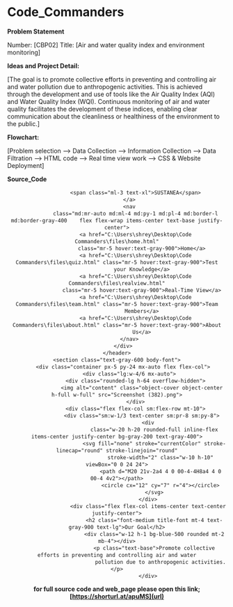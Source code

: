 # Code_Commanders

**Problem Statement**

Number: [CBP02] Title: [Air and water quality index and environment monitoring]

**Ideas and Project Detail:**

[The goal is to promote collective efforts in preventing and controlling air and water pollution due to anthropogenic activities. This is achieved through the development and use of tools like the Air Quality Index (AQI) and Water Quality Index (WQI). Continuous monitoring of air and water quality facilitates the development of these indices, enabling clear communication about the cleanliness or healthiness of the environment to the public.]

**Flowchart:**

[Problem selection --> Data Collection --> Information Collection --> Data Filtration --> HTML code --> Real time view work --> CSS & Website Deployment]

**Source_Code**

<!DOCTYPE html>
<html lang="en">

<head>
    <meta charset="UTF-8">
    <meta name="viewport" content="width=device-width, initial-scale=1.0">
    <title>SUSTANEA</title>
</head>

<body>
    <header class="text-gray-600 body-font">
        <div class="container mx-auto flex flex-wrap p-5 flex-col md:flex-row items-center">
            <a class="flex title-font font-medium items-center text-gray-900 mb-4 md:mb-0">

                <span class="ml-3 text-xl">SUSTANEA</span>
            </a>
            <nav
                class="md:mr-auto md:ml-4 md:py-1 md:pl-4 md:border-l md:border-gray-400	flex flex-wrap items-center text-base justify-center">
                <a href="C:\Users\shrey\Desktop\Code Commanders\files\home.html"
                    class="mr-5 hover:text-gray-900">Home</a>
                <a href="C:\Users\shrey\Desktop\Code Commanders\files\quiz.html" class="mr-5 hover:text-gray-900">Test
                    your Knowledge</a>
                <a href="C:\Users\shrey\Desktop\Code Commanders\files\realview.html"
                    class="mr-5 hover:text-gray-900">Real-Time View</a>
                <a href="C:\Users\shrey\Desktop\Code Commanders\files\team.html" class="mr-5 hover:text-gray-900">Team
                    Members</a>
                <a href="C:\Users\shrey\Desktop\Code Commanders\files\about.html" class="mr-5 hover:text-gray-900">About
                    Us</a>
            </nav>
        </div>
    </header>
    <section class="text-gray-600 body-font">
        <div class="container px-5 py-24 mx-auto flex flex-col">
            <div class="lg:w-4/6 mx-auto">
                <div class="rounded-lg h-64 overflow-hidden">
                    <img alt="content" class="object-cover object-center h-full w-full" src="Screenshot (382).png">
                </div>
                <div class="flex flex-col sm:flex-row mt-10">
                    <div class="sm:w-1/3 text-center sm:pr-8 sm:py-8">
                        <div
                            class="w-20 h-20 rounded-full inline-flex items-center justify-center bg-gray-200 text-gray-400">
                            <svg fill="none" stroke="currentColor" stroke-linecap="round" stroke-linejoin="round"
                                stroke-width="2" class="w-10 h-10" viewBox="0 0 24 24">
                                <path d="M20 21v-2a4 4 0 00-4-4H8a4 4 0 00-4 4v2"></path>
                                <circle cx="12" cy="7" r="4"></circle>
                            </svg>
                        </div>
                        <div class="flex flex-col items-center text-center justify-center">
                            <h2 class="font-medium title-font mt-4 text-gray-900 text-lg">Our Goal</h2>
                            <div class="w-12 h-1 bg-blue-500 rounded mt-2 mb-4"></div>
                            <p class="text-base">Promote collective efforts in preventing and controlling air and water
                                pollution due to anthropogenic activities.</p>
                        </div>
                        
**for full source code and web_page please open this link;
[https://shorturl.at/apuMS](url)**
